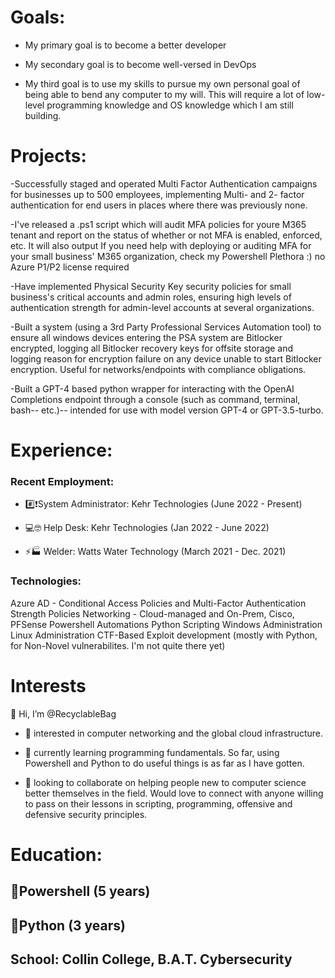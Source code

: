 <h1>Goals:</h1>

- My primary goal is to become a better developer

- My secondary goal is to become well-versed in DevOps

- My third goal is to use my skills to pursue my own personal goal of being able to bend any computer to my will. This will require a lot of low-level programming knowledge and OS knowledge which I am still building.

<h1>Projects:</h1>

-Successfully staged and operated Multi Factor Authentication campaigns for businesses up to 500 employees, implementing Multi- and 2- factor authentication for end users in places where there was previously none.

-I've released a .ps1 script which will audit MFA policies for youre M365 tenant and report on the status of whether or not MFA is enabled, enforced, etc. It will also output 
If you need help with deploying or auditing MFA for your small business' M365 organization, check my Powershell Plethora :) no Azure P1/P2 license required

-Have implemented Physical Security Key security policies for small business's critical accounts and admin roles, ensuring high levels of authentication strength for admin-level accounts at several organizations.

-Built a system (using a 3rd Party Professional Services Automation tool) to ensure all windows devices entering the PSA system are Bitlocker encrypted, logging all Bitlocker recovery keys for offsite storage and logging reason for encryption failure on any device unable to start Bitlocker encryption. Useful for networks/endpoints with compliance obligations.

-Built a GPT-4 based python wrapper for interacting with the OpenAI Completions endpoint through a console (such as command, terminal, bash-- etc.)-- intended for use with model version GPT-4 or GPT-3.5-turbo.

<h1>Experience:</h1>

<h3>Recent Employment:</h3>

- #️⃣❗System Administrator: Kehr Technologies (June 2022 - Present)

- 💻🤓 Help Desk: Kehr Technologies (Jan 2022 - June 2022)

- ⚡🏭 Welder: Watts Water Technology (March 2021 - Dec. 2021)


<h3>Technologies:</h3>

Azure AD - Conditional Access Policies and Multi-Factor Authentication Strength Policies
Networking - Cloud-managed and On-Prem, Cisco, PFSense
Powershell Automations
Python Scripting
Windows Administration
Linux Administration
CTF-Based Exploit development (mostly with Python, for Non-Novel vulnerabilites. I'm not quite there yet)


<h1>Interests</h1>

👋 Hi, I’m @RecyclableBag

- 👀 interested in computer networking and the global cloud infrastructure.

- 🌱 currently learning programming fundamentals. So far, using Powershell and Python to do useful things is as far as I have gotten.

- 💞️ looking to collaborate on helping people new to computer science better themselves in the field. Would love to connect with anyone willing to pass on their lessons in scripting, programming, offensive and defensive security principles.



<h1>Education:</h1>
<h2>🔷Powershell (5 years)</h2>
<h2>🐍Python (3 years)</h2>
<h2>School: Collin College, B.A.T. Cybersecurity</h2>


<!---
RecyclableBag/RecyclableBag is a ✨ special ✨ repository because its `README.md` (this file) appears on your GitHub profile.
You can click the Preview link to take a look at your changes.
--->
